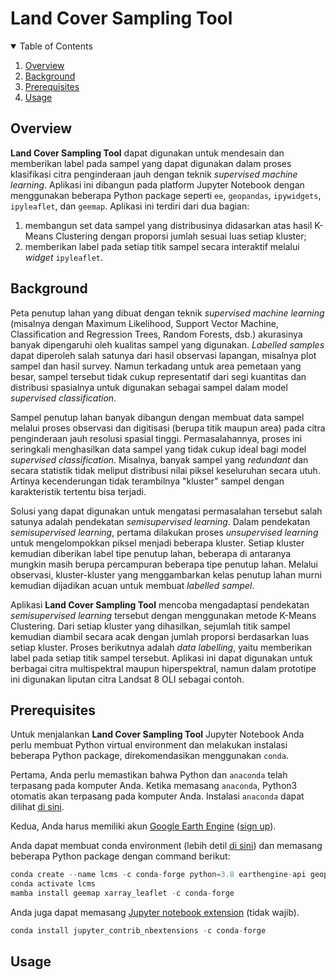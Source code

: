 # Land Cover Sampling Tool

<!-- TABLE OF CONTENTS -->
<details open="open">
  <summary>Table of Contents</summary>
  <ol>
    <li><a href="#overview">Overview</a></li>
    <li><a href="#background">Background</a></li>
    <li><a href="#prerequisites">Prerequisites</a></li>
    <li><a href="#usage">Usage</a></li>
  </ol>
</details>

## Overview
**Land Cover Sampling Tool** dapat digunakan untuk mendesain dan memberikan label pada sampel yang dapat digunakan dalam proses klasifikasi citra penginderaan jauh dengan teknik *supervised machine learning*. Aplikasi ini dibangun pada platform Jupyter Notebook dengan menggunakan beberapa Python package seperti `ee`, `geopandas`, `ipywidgets`, `ipyleaflet`, dan `geemap`. Aplikasi ini terdiri dari dua bagian: 
1. membangun set data sampel yang distribusinya didasarkan atas hasil K-Means Clustering dengan proporsi jumlah sesuai luas setiap kluster; 
2. memberikan label pada setiap titik sampel secara interaktif melalui *widget* `ipyleaflet`.

## Background
Peta penutup lahan yang dibuat dengan teknik *supervised machine learning* (misalnya dengan Maximum Likelihood, Support Vector Machine, Classification and Regression Trees, Random Forests, dsb.) akurasinya banyak dipengaruhi oleh kualitas sampel yang digunakan. *Labelled samples* dapat diperoleh salah satunya dari hasil observasi lapangan, misalnya plot sampel dan hasil survey. Namun terkadang untuk area pemetaan yang besar, sampel tersebut tidak cukup representatif dari segi kuantitas dan distribusi spasialnya untuk digunakan sebagai sampel dalam model *supervised classification*.

Sampel penutup lahan banyak dibangun dengan membuat data sampel melalui proses observasi dan digitisasi (berupa titik maupun area) pada citra penginderaan jauh resolusi spasial tinggi. Permasalahannya, proses ini seringkali menghasilkan data sampel yang tidak cukup ideal bagi model *supervised classification*. Misalnya, banyak sampel yang *redundant* dan secara statistik tidak meliput distribusi nilai piksel keseluruhan secara utuh. Artinya kecenderungan tidak terambilnya "kluster" sampel dengan karakteristik tertentu bisa terjadi.

Solusi yang dapat digunakan untuk mengatasi permasalahan tersebut salah satunya adalah pendekatan *semisupervised learning*. Dalam pendekatan *semisupervised learning*, pertama dilakukan proses *unsupervised learning* untuk mengelompokkan piksel menjadi beberapa kluster. Setiap kluster kemudian diberikan label tipe penutup lahan, beberapa di antaranya mungkin masih berupa percampuran beberapa tipe penutup lahan. Melalui observasi, kluster-kluster yang menggambarkan kelas penutup lahan murni kemudian dijadikan acuan untuk membuat *labelled sampel*.

Aplikasi **Land Cover Sampling Tool** mencoba mengadaptasi pendekatan *semisupervised learning* tersebut dengan menggunakan metode K-Means Clustering. Dari setiap kluster yang dihasilkan, sejumlah titik sampel kemudian diambil secara acak dengan jumlah proporsi berdasarkan luas setiap kluster. Proses berikutnya adalah *data labelling*, yaitu memberikan label pada setiap titik sampel tersebut. Aplikasi ini dapat digunakan untuk berbagai citra multispektral maupun hiperspektral, namun dalam prototipe ini digunakan liputan citra Landsat 8 OLI sebagai contoh.

## Prerequisites
Untuk menjalankan **Land Cover Sampling Tool** Jupyter Notebook Anda perlu membuat Python virtual environment dan melakukan instalasi beberapa Python package, direkomendasikan menggunakan `conda`.

Pertama, Anda perlu memastikan bahwa Python dan `anaconda` telah terpasang pada komputer Anda. Ketika memasang `anaconda`, Python3 otomatis akan terpasang pada komputer Anda. Instalasi `anaconda` dapat dilihat [di sini](https://docs.anaconda.com/anaconda/install/index.html).

Kedua, Anda harus memiliki akun [Google Earth Engine](https://earthengine.google.com/) ([sign up](https://accounts.google.com/signin/v2/identifier?service=ah&passive=true&continue=https%3A%2F%2Fuc.appengine.google.com%2F_ah%2Fconflogin%3Fcontinue%3Dhttps%3A%2F%2Fsignup.earthengine.google.com%2F&flowName=GlifWebSignIn&flowEntry=ServiceLogin)).

Anda dapat membuat conda environment (lebih detil [di sini](https://docs.conda.io/projects/conda/en/latest/user-guide/tasks/manage-environments.html)) dan memasang beberapa Python package dengan command berikut:

```python
conda create --name lcms -c conda-forge python=3.8 earthengine-api geopandas mamba
conda activate lcms
mamba install geemap xarray_leaflet -c conda-forge
```

Anda juga dapat memasang [Jupyter notebook extension](https://github.com/ipython-contrib/jupyter_contrib_nbextensions) (tidak wajib).
```python
conda install jupyter_contrib_nbextensions -c conda-forge
```

## Usage
